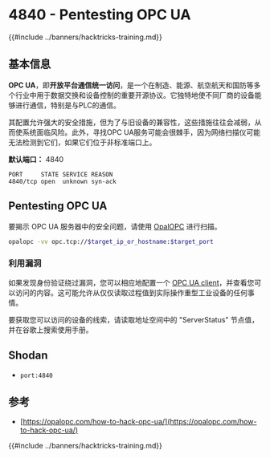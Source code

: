 # 4840 - Pentesting OPC UA

{{#include ../banners/hacktricks-training.md}}

## 基本信息

**OPC UA**，即**开放平台通信统一访问**，是一个在制造、能源、航空航天和国防等多个行业中用于数据交换和设备控制的重要开源协议。它独特地使不同厂商的设备能够进行通信，特别是与PLC的通信。

其配置允许强大的安全措施，但为了与旧设备的兼容性，这些措施往往会减弱，从而使系统面临风险。此外，寻找OPC UA服务可能会很棘手，因为网络扫描仪可能无法检测到它们，如果它们位于非标准端口上。

**默认端口：** 4840
```text
PORT     STATE SERVICE REASON
4840/tcp open  unknown syn-ack
```
## Pentesting OPC UA

要揭示 OPC UA 服务器中的安全问题，请使用 [OpalOPC](https://opalopc.com/) 进行扫描。
```bash
opalopc -vv opc.tcp://$target_ip_or_hostname:$target_port
```
### 利用漏洞

如果发现身份验证绕过漏洞，您可以相应地配置一个 [OPC UA client](https://www.prosysopc.com/products/opc-ua-browser/)，并查看您可以访问的内容。这可能允许从仅仅读取过程值到实际操作重型工业设备的任何事情。

要获取您可以访问的设备的线索，请读取地址空间中的 "ServerStatus" 节点值，并在谷歌上搜索使用手册。

## Shodan

- `port:4840`

## 参考

- [https://opalopc.com/how-to-hack-opc-ua/](https://opalopc.com/how-to-hack-opc-ua/)


{{#include ../banners/hacktricks-training.md}}
